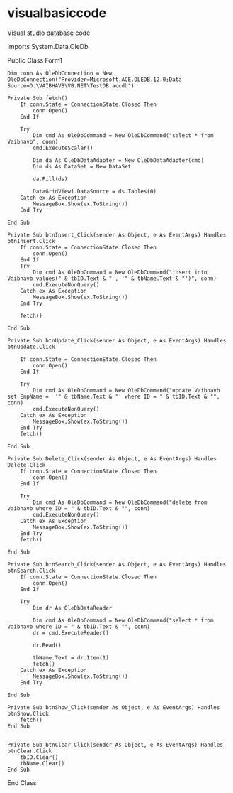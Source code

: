 # visualbasiccode
Visual studio database code 

Imports System.Data.OleDb

Public Class Form1

    Dim conn As OleDbConnection = New OleDbConnection("Provider=Microsoft.ACE.OLEDB.12.0;Data Source=D:\VAIBHAVB\VB.NET\TestDB.accdb")
	
    Private Sub fetch()
        If conn.State = ConnectionState.Closed Then
            conn.Open()
        End If

        Try
            Dim cmd As OleDbCommand = New OleDbCommand("select * from Vaibhavb", conn)
            cmd.ExecuteScalar()

            Dim da As OleDbDataAdapter = New OleDbDataAdapter(cmd)
            Dim ds As DataSet = New DataSet

            da.Fill(ds)

            DataGridView1.DataSource = ds.Tables(0)
        Catch ex As Exception
            MessageBox.Show(ex.ToString())
        End Try

    End Sub

    Private Sub btnInsert_Click(sender As Object, e As EventArgs) Handles btnInsert.Click
        If conn.State = ConnectionState.Closed Then
            conn.Open()
        End If
        Try
            Dim cmd As OleDbCommand = New OleDbCommand("insert into Vaibhavb values(" & tbID.Text & " , '" & tbName.Text & "')", conn)
            cmd.ExecuteNonQuery()
        Catch ex As Exception
            MessageBox.Show(ex.ToString())
        End Try

        fetch()

    End Sub

    Private Sub btnUpdate_Click(sender As Object, e As EventArgs) Handles btnUpdate.Click

        If conn.State = ConnectionState.Closed Then
            conn.Open()
        End If

        Try
            Dim cmd As OleDbCommand = New OleDbCommand("update Vaibhavb set EmpName =  '" & tbName.Text & "' where ID = " & tbID.Text & "", conn)
            cmd.ExecuteNonQuery()
        Catch ex As Exception
            MessageBox.Show(ex.ToString())
        End Try
        fetch()

    End Sub

    Private Sub Delete_Click(sender As Object, e As EventArgs) Handles Delete.Click
        If conn.State = ConnectionState.Closed Then
            conn.Open()
        End If

        Try
            Dim cmd As OleDbCommand = New OleDbCommand("delete from Vaibhavb where ID = " & tbID.Text & "", conn)
            cmd.ExecuteNonQuery()
        Catch ex As Exception
            MessageBox.Show(ex.ToString())
        End Try
        fetch()

    End Sub

    Private Sub btnSearch_Click(sender As Object, e As EventArgs) Handles btnSearch.Click
        If conn.State = ConnectionState.Closed Then
            conn.Open()
        End If

        Try
            Dim dr As OleDbDataReader

            Dim cmd As OleDbCommand = New OleDbCommand("select * from Vaibhavb where ID = " & tbID.Text & "", conn)
            dr = cmd.ExecuteReader()

            dr.Read()

            tbName.Text = dr.Item(1)
            fetch()
        Catch ex As Exception
            MessageBox.Show(ex.ToString())
        End Try

    End Sub

    Private Sub btnShow_Click(sender As Object, e As EventArgs) Handles btnShow.Click
        fetch()
    End Sub


    Private Sub btnClear_Click(sender As Object, e As EventArgs) Handles btnClear.Click
        tbID.Clear()
        tbName.Clear()
    End Sub

End Class
